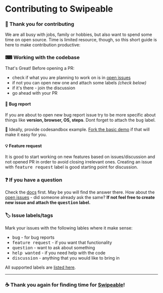 # Contributing to Swipeable

### 👏 Thank you for contributing

We are all busy with jobs, family or hobbies, but also want to spend some time on open source. Time is limited resource, though, so this short guide is here to make contribution productive:

### ⌨︎ Working with the codebase
That's Great! Before opening a PR:
 - check if what you are planning to work on is in [open issues](https://github.com/moubi/swipeable-react/issues)
 - if not you can open new one and attach some labels *(check below)*
 - if it's there - join the discussion
 - go ahead with your PR

#### 🐞 Bug report
If you are about to open new bug report issue try to be more specific about things like **version, browser, OS, steps**. Dont forget to attach the <kbd>bug</kbd> label.

🙏 Ideally, provide codesandbox example. [Fork the basic demo](https://codesandbox.io/s/swiping-views-u49lp) if that will make it easy for you.

#### 💡 Feature request
It is good to start working on new features based on issues/discussion and not opened PR in order to avoid closing irrelevant ones. Creating an issue with <kbd>feature request</kbd> label is good starting point for discussion.

### ❓ If you have a question
Check the [docs](#readme) first. May be you will find the answer there. How about the [open issues](https://github.com/moubi/swipeable-react/issues) - did someone already ask the same?
**If not feel free to create new issue and attach the <kbd>question</kbd> label.**

### 🏷 Issue labels/tags
Mark your issues with the following lables where it make sense:
 - <kbd>bug</kbd> - for bug reports
 - <kbd>feature request</kbd> - if you want that functionality
 - <kbd>question</kbd> - want to ask about something
 - <kbd>help wanted</kbd> - if you need help with the code
 - <kbd>discussion</kbd> - anything that you would like to bring in

 All supported labels are [listed here](https://github.com/moubi/swipeable-react/labels).
 ___

 ### ☕️ Thank you again for finding time for [Swipeable](https://github.com/moubi/swipeable-react)!
